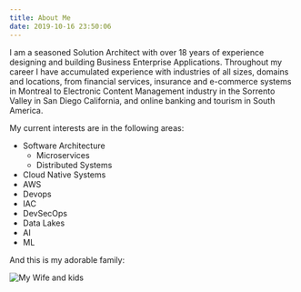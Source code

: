 ```yaml
---
title: About Me
date: 2019-10-16 23:50:06
---
```

I am a seasoned Solution Architect with over 18 years of experience designing and building Business Enterprise Applications. Throughout my career I have accumulated experience with industries of all sizes, domains and locations, from financial services, insurance and e-commerce systems in Montreal to Electronic Content Management industry in the Sorrento Valley in San Diego California, and online banking and tourism in South America. 
 
My current interests are in the following areas:
- Software Architecture
    - Microservices
    - Distributed Systems
- Cloud Native Systems
- AWS
- Devops
- IAC
- DevSecOps
- Data Lakes
- AI
- ML

And this is my adorable family:

![My Wife and kids](index/myFamily.jpg)

